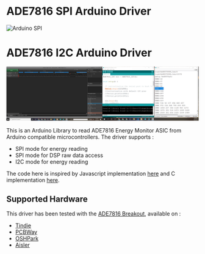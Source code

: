 # ADE7816 SPI Arduino Driver

![Arduino SPI](doc/Arduino_SPI_code.png)

# ADE7816 I2C Arduino Driver

![Arduino I2C](doc/Arduino_I2C_code.png)

This is an Arduino Library to read ADE7816 Energy Monitor ASIC from Arduino compatible microcontrollers.
The driver supports :
- SPI mode for energy reading
- SPI mode for DSP raw data access
- I2C mode for energy reading

The code here is inspired by Javascript implementation [here](https://github.com/tadakado/smart-meter/tree/master/Soft) and C implementation [here](https://github.com/andrew-gillan/energon/blob/master/scr/ADE7816.c).

## Supported Hardware

This driver has been tested with the [ADE7816 Breakout](https://github.com/whatnick/ADE7816_Breakout), available on :
- [Tindie](https://www.tindie.com/products/whatnick/ade7816-breakout/)
- [PCBWay](https://www.pcbway.com/project/shareproject/Breakout_Board_for_ADE7816_6_Channel_Energy_Monitor_ASIC.html)
- [OSHPark](https://oshpark.com/shared_projects/oovHySXk)
- [Aisler](https://aisler.net/p/CQWPJEKM)